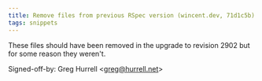 ```yaml
---
title: Remove files from previous RSpec version (wincent.dev, 71d1c5b)
tags: snippets
---
```


These files should have been removed in the upgrade to revision 2902 but for some reason they weren't.

Signed-off-by: Greg Hurrell &lt;greg@hurrell.net&gt;
